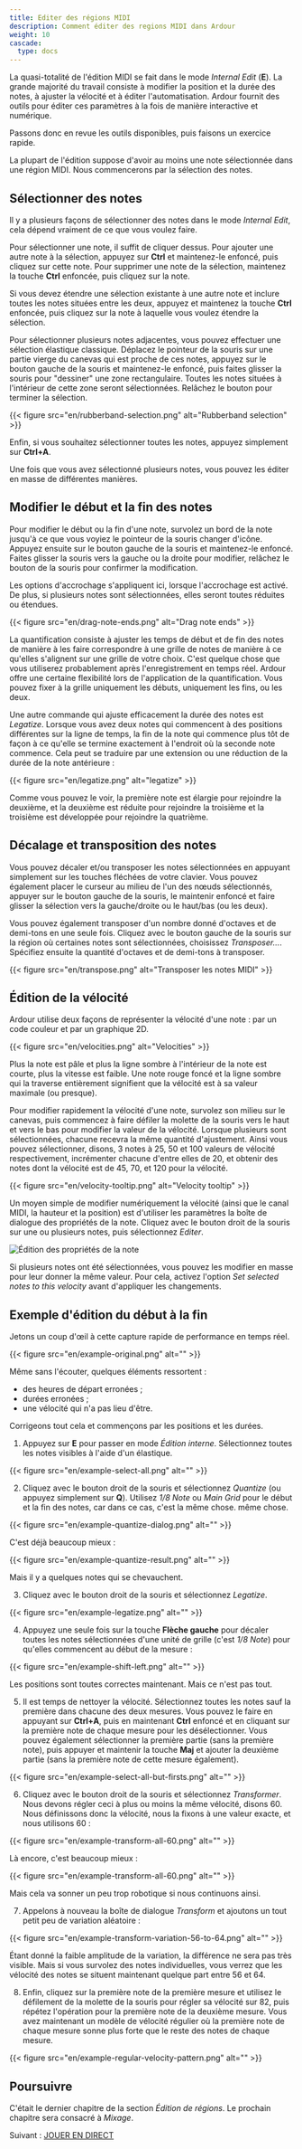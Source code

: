 ```yaml
---
title: Editer des régions MIDI
description: Comment éditer des regions MIDI dans Ardour
weight: 10
cascade:
  type: docs
---
```


La quasi-totalité de l'édition MIDI se fait dans le mode _Internal Edit_ (**E**).
La grande majorité du travail consiste à modifier la position et la durée des notes, à ajuster la vélocité et à éditer l'automatisation. Ardour fournit des outils pour éditer ces paramètres à la fois de manière interactive et numérique.

Passons donc en revue les outils disponibles, puis faisons un exercice rapide.

La plupart de l'édition suppose d'avoir au moins une note sélectionnée dans une région MIDI. Nous commencerons par la sélection des notes.

## Sélectionner des notes

Il y a plusieurs façons de sélectionner des notes dans le mode _Internal Edit_, cela dépend vraiment de ce que vous voulez faire.

Pour sélectionner une note, il suffit de cliquer dessus. Pour ajouter une autre note à la sélection, appuyez sur **Ctrl** et maintenez-le enfoncé, puis cliquez sur cette note. Pour supprimer une note de la sélection, maintenez la touche **Ctrl** enfoncée, puis cliquez sur la note.

Si vous devez étendre une sélection existante à une autre note et inclure toutes les notes situées entre les deux, appuyez et maintenez la touche **Ctrl** enfoncée, puis cliquez sur la note à laquelle vous voulez étendre la sélection.

Pour sélectionner plusieurs notes adjacentes, vous pouvez effectuer une sélection élastique classique. Déplacez le pointeur de la souris sur une partie vierge du canevas qui est proche de ces notes, appuyez sur le bouton gauche de la souris et maintenez-le enfoncé, puis faites glisser la souris pour "dessiner" une zone rectangulaire. Toutes les notes situées à l'intérieur de cette zone seront sélectionnées. Relâchez le bouton pour terminer la sélection.

{{< figure src="en/rubberband-selection.png" alt="Rubberband selection" >}}

Enfin, si vous souhaitez sélectionner toutes les notes, appuyez simplement sur **Ctrl+A**.

Une fois que vous avez sélectionné plusieurs notes, vous pouvez les éditer en masse de différentes manières.

## Modifier le début et la fin des notes

Pour modifier le début ou la fin d'une note, survolez un bord de la note jusqu'à ce que vous voyiez le pointeur de la souris changer d'icône. Appuyez ensuite sur le bouton gauche de la souris et maintenez-le enfoncé. Faites glisser la souris vers la gauche ou la droite pour modifier, relâchez le bouton de la souris pour confirmer la modification.

Les options d'accrochage s'appliquent ici, lorsque l'accrochage est activé. De plus, si plusieurs notes sont sélectionnées, elles seront toutes réduites ou étendues.

{{< figure src="en/drag-note-ends.png" alt="Drag note ends" >}}

La quantification consiste à ajuster les temps de début et de fin des notes de manière à les faire correspondre à une grille de notes de manière à ce qu'elles s'alignent sur une grille de votre choix. C'est quelque chose que vous utiliserez probablement après l'enregistrement en temps réel. Ardour offre une certaine flexibilité lors de l'application de la quantification. Vous pouvez fixer à la grille uniquement les débuts, uniquement les fins, ou les deux.

Une autre commande qui ajuste efficacement la durée des notes est _Legatize_.
Lorsque vous avez deux notes qui commencent à des positions différentes sur la ligne de temps, la fin de la note qui commence plus tôt de façon à ce qu'elle se termine exactement à l'endroit où la seconde note commence. Cela peut se traduire par une extension ou une réduction de la durée de la note antérieure :

{{< figure src="en/legatize.png" alt="legatize" >}}

Comme vous pouvez le voir, la première note est élargie pour rejoindre la deuxième, et la deuxième est réduite pour rejoindre la troisième et la troisième est développée pour rejoindre la quatrième.

## Décalage et transposition des notes

Vous pouvez décaler et/ou transposer les notes sélectionnées en appuyant simplement sur les touches fléchées de votre clavier.
Vous pouvez également placer le curseur au milieu de l'un des nœuds sélectionnés, appuyer sur le bouton gauche de la souris, le maintenir enfoncé et faire glisser la sélection vers la gauche/droite ou le haut/bas (ou les deux).

Vous pouvez également transposer d'un nombre donné d'octaves et de demi-tons en une seule fois.
Cliquez avec le bouton gauche de la souris sur la région où certaines notes sont sélectionnées, choisissez _Transposer..._. Spécifiez ensuite la quantité d'octaves et de demi-tons à transposer.

{{< figure src="en/transpose.png" alt="Transposer les notes MIDI" >}}

## Édition de la vélocité

Ardour utilise deux façons de représenter la vélocité d'une note : par un code couleur et par un graphique 2D.

{{< figure src="en/velocities.png" alt="Velocities" >}}

Plus la note est pâle et plus la ligne sombre à l'intérieur de la note est courte, plus la vitesse est faible. Une note rouge foncé et la ligne sombre qui la traverse entièrement signifient que la vélocité est à sa valeur maximale (ou presque).

Pour modifier rapidement la vélocité d'une note, survolez son milieu sur le canevas, puis commencez à faire défiler la molette de la souris vers le haut et vers le bas pour modifier la valeur de la vélocité. Lorsque plusieurs sont sélectionnées, chacune recevra la même quantité d'ajustement. Ainsi vous pouvez sélectionner, disons, 3 notes à 25, 50 et 100 valeurs de vélocité respectivement, incrémenter chacune d'entre elles de 20, et obtenir des notes dont la vélocité est de 45, 70, et 120 pour la vélocité.

{{< figure src="en/velocity-tooltip.png" alt="Velocity tooltip" >}}

Un moyen simple de modifier numériquement la vélocité (ainsi que le canal MIDI, la hauteur et la position) est d'utiliser les paramètres la boîte de dialogue des propriétés de la note. Cliquez avec le bouton droit de la souris sur une ou plusieurs notes, puis sélectionnez _Editer_.

![Édition des propriétés de la note](en/note-properties.png?width=45vw)

Si plusieurs notes ont été sélectionnées, vous pouvez les modifier en masse pour leur donner la même valeur. Pour cela, activez l'option _Set selected notes to this velocity_ avant d'appliquer les changements.

## Exemple d'édition du début à la fin

Jetons un coup d'œil à cette capture rapide de performance en temps réel.

{{< figure src="en/example-original.png" alt="" >}}

Même sans l'écouter, quelques éléments ressortent :

- des heures de départ erronées ;
- durées erronées ;
- une vélocité qui n'a pas lieu d'être.

Corrigeons tout cela et commençons par les positions et les durées.

1. Appuyez sur **E** pour passer en mode _Édition interne_.
Sélectionnez toutes les notes visibles à l'aide d'un élastique.

{{< figure src="en/example-select-all.png" alt="" >}}

2. Cliquez avec le bouton droit de la souris et sélectionnez _Quantize_ (ou appuyez simplement sur **Q**). Utilisez _1/8 Note_
ou _Main Grid_ pour le début et la fin des notes, car dans ce cas, c'est la même chose.
même chose.

{{< figure src="en/example-quantize-dialog.png" alt="" >}}

C'est déjà beaucoup mieux :

{{< figure src="en/example-quantize-result.png" alt="" >}}

Mais il y a quelques notes qui se chevauchent.

3. Cliquez avec le bouton droit de la souris et sélectionnez _Legatize_.

{{< figure src="en/example-legatize.png" alt="" >}}

4. Appuyez une seule fois sur la touche **Flèche gauche** pour décaler toutes les notes sélectionnées d'une unité de grille (c'est _1/8 Note_) pour qu'elles commencent au début de la mesure :

{{< figure src="en/example-shift-left.png" alt="" >}}

Les positions sont toutes correctes maintenant. Mais ce n'est pas tout.

5. Il est temps de nettoyer la vélocité. Sélectionnez toutes les notes sauf la première dans chacune des deux mesures. Vous pouvez le faire en appuyant sur **Ctrl+A**, puis en maintenant **Ctrl** enfoncé et en cliquant sur la première note de chaque mesure pour les désélectionner. Vous pouvez également sélectionner la première partie (sans la première note), puis appuyer et maintenir la touche **Maj** et ajouter la deuxième partie (sans la première note de cette mesure également).

{{< figure src="en/example-select-all-but-firsts.png" alt="" >}}

6. Cliquez avec le bouton droit de la souris et sélectionnez _Transformer_. Nous devons régler ceci à plus ou moins la même vélocité, disons 60. Nous définissons donc la vélocité, nous la fixons à une valeur exacte, et nous utilisons 60 :

{{< figure src="en/example-transform-all-60.png" alt="" >}}

Là encore, c'est beaucoup mieux :

{{< figure src="en/example-transform-all-60.png" alt="" >}}

Mais cela va sonner un peu trop robotique si nous continuons ainsi.

7. Appelons à nouveau la boîte de dialogue _Transform_ et ajoutons un tout petit peu de variation aléatoire :

{{< figure src="en/example-transform-variation-56-to-64.png" alt="" >}}

Étant donné la faible amplitude de la variation, la différence ne sera pas très visible. Mais si vous survolez des notes individuelles, vous verrez que les vélocité des notes se situent maintenant quelque part entre 56 et 64.

8. Enfin, cliquez sur la première note de la première mesure et utilisez le défilement de la molette de la souris pour régler sa vélocité sur 82, puis répétez l'opération pour la première note de la deuxième mesure. Vous avez maintenant un modèle de vélocité régulier où la première note de chaque mesure sonne plus forte que le reste des notes de chaque mesure.

{{< figure src="en/example-regular-velocity-pattern.png" alt="" >}}

## Poursuivre

C'était le dernier chapitre de la section _Édition de régions_. Le prochain chapitre sera consacré à _Mixage_.

Suivant : [JOUER EN DIRECT](../../performing-live/)